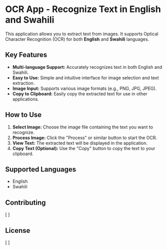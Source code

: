 # OCR App - Recognize Text in English and Swahili

This application allows you to extract text from images. It supports Optical Character Recognition (OCR) for both **English** and **Swahili** languages.

## Key Features

* **Multi-language Support:** Accurately recognizes text in both English and Swahili.
* **Easy to Use:** Simple and intuitive interface for image selection and text extraction.
* **Image Input:** Supports various image formats (e.g., PNG, JPG, JPEG).
* **Copy to Clipboard:** Easily copy the extracted text for use in other applications.

## How to Use

1.  **Select Image:** Choose the image file containing the text you want to recognize.
2.  **Process Image:** Click the "Process" or similar button to start the OCR.
3.  **View Text:** The extracted text will be displayed in the application.
4.  **Copy Text (Optional):** Use the "Copy" button to copy the text to your clipboard.

## Supported Languages

* English
* Swahili

## Contributing

[ ]

## License

[ ]
